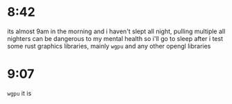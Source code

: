 # 8:42
its almost 9am in the morning and i haven't slept all night,
pulling multiple all nighters can be dangerous to my mental
health so i'll go to sleep after i test some rust graphics
libraries, mainly `wgpu` and any other opengl libraries

# 9:07
`wgpu` it is
